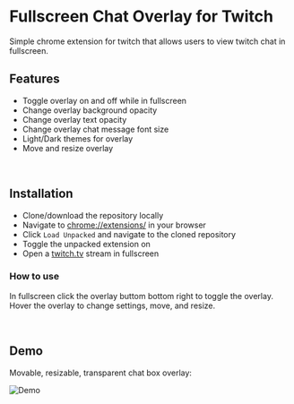 # Fullscreen Chat Overlay for Twitch

Simple chrome extension for twitch that allows users to view twitch chat in fullscreen.


## Features
- Toggle overlay on and off while in fullscreen
- Change overlay background opacity
- Change overlay text opacity
- Change overlay chat message font size
- Light/Dark themes for overlay
- Move and resize overlay

<br>

## Installation

- Clone/download the repository locally
- Navigate to [chrome://extensions/](chrome://extensions/) in your browser
- Click `Load Unpacked` and navigate to the cloned repository
- Toggle the unpacked extension on
- Open a [twitch.tv](https://www.twitch.tv/) stream in fullscreen

### How to use
 In fullscreen click the overlay buttom bottom right to toggle the overlay. Hover the overlay to change settings, move, and resize.

<br>

## Demo

Movable, resizable, transparent chat box overlay:

![Demo](https://i.imgur.com/K25YQbP.png)